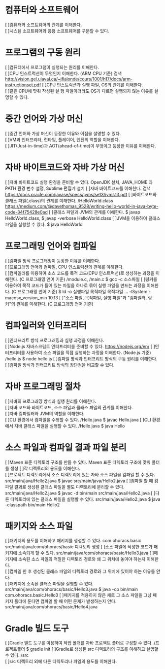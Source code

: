# 컴퓨터와 소프트웨어		
[ ]컴퓨터와 소프트웨어의 관계를 이해한다.		
[ ]시스템 소프트웨어와 응용 소프트웨어를 구분할 수 있다.		

# 프로그램의 구동 원리		
[ ]컴퓨터에서 프로그램이 실행되는 원리를 이해한다.		
[ ]CPU 인스트럭션이 무엇인지 이해한다. (ARM CPU 기준)	검색	http://vision.gel.ulaval.ca/~jflalonde/cours/1001/h17/docs/arm-instructionset.pdf
[ ]CPU 인스트럭션과 실행 파일, OS의 관계를 이해한다.		
[ ]같은 CPU에 맞춰 작성된 실 행 파일이더라도 OS가 다르면 실행되지 않는 이유를 설명할 수 있다.		

# 중간 언어와 가상 머신		
[ ]중간 언어와 가상 머신이 등장한 이유와 이점을 설명할 수 있다.		
[ ]VM과 인터프리터, 런타임, 플레이어, 엔진의 역할을 이해한다.		
[ ]JIT(Just-in-time)과 AOT(ahead-of-time)이 무엇이고 등장한 이유를 이해한다.		

# 자바 바이트코드와 자바 가상 머신		
[ ]자바 바이트코드 실행 환경을 준비할 수 있다.		OpenJDK 설치, JAVA_HOME 과 PATH 환경 변수 설정, Sublime 편집기 설치
[ ]자바 바이트코드를 이해한다.	검색	https://docs.oracle.com/javase/specs/jvms/se13/jvms13.pdf
[ ]바이트코드와 클래스 파일(.class)의 관계를 이해한다.	/HelloWorld.class	https://medium.com/@davethomas_9528/writing-hello-world-in-java-byte-code-34f75428e0ad
[ ]클래스 파일과 JVM의 관계를 이해한다.		$ javap HelloWorld.class, $ javap -verbose HelloWorld.class
[ ]JVM을 이용하여 클래스 파일을 실행할 수 있다.		$ java HelloWorld

# 프로그래밍 언어와 컴파일		
[ ]컴파일 방식 프로그래밍이 등장한 이유를 이해한다.		
[ ]프로그래밍 언어와 컴파일, CPU 인스트럭션의 관계를 이해한다.		
[ ]컴파일러를 이용하여 소스 코드를 목적 코드(CPU 인스트럭션)로 생성하는 과정을 이해한다. (C 프로그래밍 언어 기준)	/module.c, /main.c	$ gcc -c 소스파일
[ ]링커를 이용하여 목적 코드가 들어 있는 파일을 하나로 묶어 실행 파일을 만드는 과정을 이해한다. (C 프로그래밍 언어 기준)		$ ld -o 실행파일 목적파일 목적파일 … -lSystem -macosx_version_min 10.13
[ ]"소스 파일, 목적파일, 실행 파일"과 "컴파일러, 링커"의 관계를 이해한다. (C 프로그래밍 언어 기준)		

# 컴파일러와 인터프리터		
[ ]인터프리트 방식 프로그래밍과 실행 과정을 이해한다.		
[ ]Node.js 자바스크립트 인터프리터를 준비할 수 있다.		https://nodejs.org/en/
[ ]인터프리터를 사용하여 소스 파일을 직접 실행하는 과정을 이해한다. (Node.js 기준)	/hello.js	$ node hello.js
[ ]컴파일 방식과 인터프리트 방식의 구동 원리를 이해한다.		
[ ]컴파일 방식과 인터프리트 방식의 장단점을 비교할 수 있다.		

# 자바 프로그래밍 절차		
[ ]자바의 프로그래밍 방식과 실행 원리를 이해한다.		
[ ]자바 코드와 바이트코드, 소스 파일과 클래스 파일의 관계를 이해한다.		
[ ]자바 컴파일러와 JVM의 역할을 이해한다.		
[ ]CLI 환경에서 컴파일을 수행할 수 있다.	/Hello.java	$ javac Hello.java
[ ]CLI 환경에서 자바 클래스 파일을 실행할 수 있다.	/Hello.java	$ java  Hello

# 소스 파일과 컴파일 결과 파일 분리 		
[ ]Maven 표준 디렉토리 구조를 만들 수 있다.		Maven 표준 디렉토리 구조에 맞춰 폴더를 생성
[ ]각 디렉토리의 용도를 이해한다.		
[ ]프로젝트 디렉토리에서 소스 디렉토리에 있는 자바 소스 파일을 컴파일 할 수 있다.	src/main/java/Hello2.java	$ javac src/main/java/Hello2.java
[ ]컴파일 할 때 컴파일 결과로 생성된 클래스 파일을 별도 디렉토리에 분리할 수 있다.	src/main/java/Hello2.java	$ javac -d bin/main src/main/java/Hello2.java
[ ]다른 디렉토리에 있는 클래스 파일을 실행할 수 있다.	src/main/java/Hello2.java	$ java -classpath bin/main Hello2

# 패키지와 소스 파일		
[ ]패키지의 용도를 이해하고 패키지를 생성할 수 있다.	com.ohoracs.basic	src/main/java/com/ohoracs/basic 디렉토리 생성
[ ]소스 파일에 작성한 코드가 패키지에 소속되게 할 수 있다.	src/main/java/com/ohoracs/basic/Hello3.java	
[ ]패키지에 소속된 소스 파일의 적절한 디렉토리 경로와 왜 그 위치에 놓아야 하는지 이해한다.		
[ ]컴파일 한 후 생성된 클래스 파일의 디렉토리 경로와 그 위치에 있어야 하는 이유를 안다.		
[ ]패키지에 소속된 클래스 파일을 실행할 수 있다.	src/main/java/com/ohoracs/basic/Hello3.java	$ java -cp bin/main com.ohoracs.basic.Hello3
[ ]패키지를 적용하지 않은 채로 그 소스 파일을 그냥 패키지 폴더에 둔다면 컴파일 할 때 어떤 문제가 발생하는지 안다.	src/main/java/com/ohoracs/basic/Hello4.java	

# Gradle 빌드 도구		
[ ]Gradle 빌드 도구를 이용하여 작업 폴더를 자바 프로젝트 폴더로 구성할 수 있다.	/프로젝트폴더	$ gradle init
[ ]Gradle로 생성된 src 디렉토리의 구조를 이해하고 설명할 수 있다.	/src	
[ ]src 디렉토리 외에 다른 디렉토리나 파일의 용도를 이해한다.		
